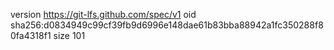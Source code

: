 version https://git-lfs.github.com/spec/v1
oid sha256:d0834949c99cf39fb9d6996e148dae61b83bba88942a1fc350288f80fa4318f1
size 101
